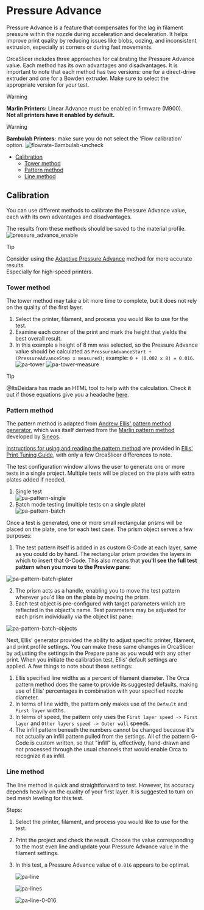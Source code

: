 # Pressure Advance

Pressure Advance is a feature that compensates for the lag in filament pressure within the nozzle during acceleration and deceleration. It helps improve print quality by reducing issues like blobs, oozing, and inconsistent extrusion, especially at corners or during fast movements.

OrcaSlicer includes three approaches for calibrating the Pressure Advance value. Each method has its own advantages and disadvantages. It is important to note that each method has two versions: one for a direct-drive extruder and one for a Bowden extruder. Make sure to select the appropriate version for your test.

> [!WARNING]
> **Marlin Printers:** Linear Advance must be enabled in firmware (M900).  
> **Not all printers have it enabled by default.**

> [!WARNING]
> **Bambulab Printers:** make sure you do not select the 'Flow calibration' option.
> ![flowrate-Bambulab-uncheck](https://github.com/SoftFever/OrcaSlicer/blob/main/doc/images/Flow-Rate/flowrate-Bambulab-uncheck.png?raw=true)

- [Calibration](#calibration)
  - [Tower method](#tower-method)
  - [Pattern method](#pattern-method)
  - [Line method](#line-method)

## Calibration

You can use different methods to calibrate the Pressure Advance value, each with its own advantages and disadvantages.

The results from these methods should be saved to the material profile.  
![pressure_advance_enable](https://github.com/SoftFever/OrcaSlicer/blob/main/doc/images/pa/pressure_advance_enable.png?raw=true)

> [!TIP]
> Consider using the [Adaptive Pressure Advance](adaptive-pressure-advance-calib) method for more accurate results.  
> Especially for high-speed printers.

### Tower method

The tower method may take a bit more time to complete, but it does not rely on the quality of the first layer.

1. Select the printer, filament, and process you would like to use for the test.
2. Examine each corner of the print and mark the height that yields the best overall result.
3. In this example a height of 8 mm was selected, so the Pressure Advance value should be calculated as `PressureAdvanceStart + (PressureAdvanceStep x measured)`; example: `0 + (0.002 x 8) = 0.016`.
   ![pa-tower](https://github.com/SoftFever/OrcaSlicer/blob/main/doc/images/pa/pa-tower.jpg?raw=true)
   ![pa-tower-measure](https://github.com/SoftFever/OrcaSlicer/blob/main/doc/images/pa/pa-tower-measure.jpg?raw=true)

> [!TIP]
> @ItsDeidara has made an HTML tool to help with the calculation. Check it out if those equations give you a headache [here](https://github.com/ItsDeidara/Orca-Slicer-Assistant).

### Pattern method

The pattern method is adapted from [Andrew Ellis' pattern method generator](https://ellis3dp.com/Pressure_Linear_Advance_Tool/), which was itself derived from the [Marlin pattern method](https://marlinfw.org/tools/lin_advance/k-factor.html) developed by [Sineos](https://github.com/Sineos/k-factorjs).

[Instructions for using and reading the pattern method](https://ellis3dp.com/Print-Tuning-Guide/articles/pressure_linear_advance/pattern_method.html) are provided in [Ellis' Print Tuning Guide](https://ellis3dp.com/Print-Tuning-Guide/), with only a few OrcaSlicer differences to note.

The test configuration window allows the user to generate one or more tests in a single project. Multiple tests will be placed on the plate with extra plates added if needed.

1. Single test \
   ![pa-pattern-single](https://github.com/SoftFever/OrcaSlicer/blob/main/doc/images/pa/pa-pattern-single.png?raw=true)
2. Batch mode testing (multiple tests on a single plate) \
   ![pa-pattern-batch](https://github.com/SoftFever/OrcaSlicer/blob/main/doc/images/pa/pa-pattern-batch.png?raw=true)

Once a test is generated, one or more small rectangular prisms will be placed on the plate, one for each test case. The prism object serves a few purposes:

1. The test pattern itself is added in as custom G-Code at each layer, same as you could do by hand. The rectangular prism provides the layers in which to insert that G-Code. This also means that **you'll see the full test pattern when you move to the Preview pane:**

![pa-pattern-batch-plater](https://github.com/SoftFever/OrcaSlicer/blob/main/doc/images/pa/pa-pattern-batch-plater.png?raw=true)

2. The prism acts as a handle, enabling you to move the test pattern wherever you'd like on the plate by moving the prism.
3. Each test object is pre-configured with target parameters which are reflected in the object's name. Test parameters may be adjusted for each prism individually via the object list pane:

![pa-pattern-batch-objects](https://github.com/SoftFever/OrcaSlicer/blob/main/doc/images/pa/pa-pattern-batch-objects.png?raw=true)

Next, Ellis' generator provided the ability to adjust specific printer, filament, and print profile settings. You can make these same changes in OrcaSlicer by adjusting the settings in the Prepare pane as you would with any other print. When you initiate the calibration test, Ellis' default settings are applied. A few things to note about these settings:

1. Ellis specified line widths as a percent of filament diameter. The Orca pattern method does the same to provide its suggested defaults, making use of Ellis' percentages in combination with your specified nozzle diameter.
2. In terms of line width, the pattern only makes use of the `Default` and `First layer` widths.
3. In terms of speed, the pattern only uses the `First layer speed -> First layer` and `Other layers speed -> Outer wall` speeds.
4. The infill pattern beneath the numbers cannot be changed because it's not actually an infill pattern pulled from the settings. All of the pattern G-Code is custom written, so that "infill" is, effectively, hand-drawn and not processed through the usual channels that would enable Orca to recognize it as infill.

### Line method

The line method is quick and straightforward to test. However, its accuracy depends heavily on the quality of your first layer. It is suggested to turn on bed mesh leveling for this test.

Steps:

1. Select the printer, filament, and process you would like to use for the test.
2. Print the project and check the result. Choose the value corresponding to the most even line and update your Pressure Advance value in the filament settings.
3. In this test, a Pressure Advance value of `0.016` appears to be optimal.

   ![pa-line](https://github.com/SoftFever/OrcaSlicer/blob/main/doc/images/pa/pa-line.gif?raw=true)

   ![pa-lines](https://github.com/SoftFever/OrcaSlicer/blob/main/doc/images/pa/pa-lines.png?raw=true)

   ![pa-line-0-016](https://github.com/SoftFever/OrcaSlicer/blob/main/doc/images/pa/pa-line-0-016.png?raw=true)
